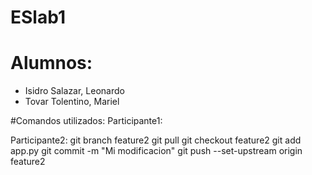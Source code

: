 # ESlab1

# Alumnos:

* Isidro Salazar, Leonardo
* Tovar Tolentino, Mariel


#Comandos utilizados:
Participante1:

Participante2:
git branch feature2
git pull
git checkout feature2
git add app.py
git commit -m "Mi modificacion"
git push --set-upstream origin feature2
